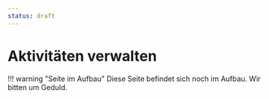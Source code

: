 ```yaml
---
status: draft
---
```


# Aktivitäten verwalten


!!! warning "Seite im Aufbau"
    Diese Seite befindet sich noch im Aufbau. Wir bitten um Geduld.